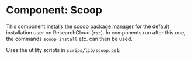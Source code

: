 # Component: Scoop

This component installs the [scoop package manager](https://scoop.sh/) for the default installation user on ResearchCloud (`rsc`). In components run after this one, the commands `scoop install` etc. can then be used.

Uses the utility scripts in `scrips/lib/scoop.ps1`. 